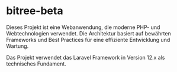 # bitree-beta

Dieses Projekt ist eine Webanwendung, die moderne PHP- und Webtechnologien verwendet. Die Architektur basiert auf bewährten Frameworks und Best Practices für eine effiziente Entwicklung und Wartung.

Das Projekt verwendet das Laravel Framework in Version 12.x als technisches Fundament.
